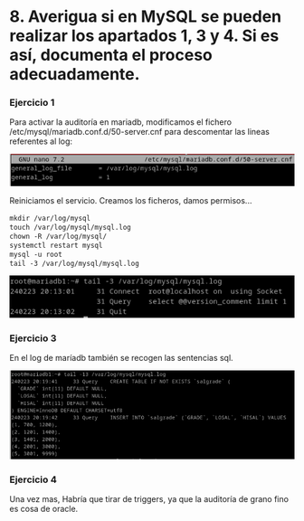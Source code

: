 # 8. Averigua si en MySQL se pueden realizar los apartados 1, 3 y 4. Si es así, documenta el proceso adecuadamente.

### Ejercicio 1

Para activar la auditoría en mariadb, modificamos el fichero /etc/mysql/mariadb.conf.d/50-server.cnf para descomentar las lineas referentes al log:

![ ](img/801.png)

Reiniciamos el servicio. Creamos los ficheros, damos permisos...
```
mkdir /var/log/mysql
touch /var/log/mysql/mysql.log
chown -R /var/log/mysql/
systemctl restart mysql
mysql -u root
tail -3 /var/log/mysql/mysql.log
```

![ ](img/802.png)

### Ejercicio 3

En el log de maríadb también se recogen las sentencias sql.

![ ](img/803.png)

### Ejercicio 4

Una vez mas, Habría que tirar de triggers, ya que la auditoría de grano fino es cosa de oracle.

